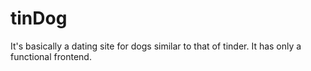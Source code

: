 # tinDog
It's basically a dating site for  dogs similar to that of tinder. It has only a functional frontend.
